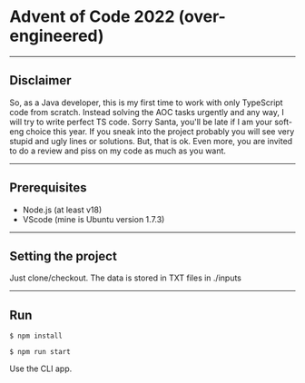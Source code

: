 # Advent of Code 2022 (over-engineered)
---
## Disclaimer
So, as a Java developer, this is my first time to work with only TypeScript code from scratch. Instead solving the AOC tasks urgently and any way, I will try to write perfect TS code. Sorry Santa, you'll be late if I am your soft-eng choice this year.
If you sneak into the project probably you will see very stupid and ugly lines or solutions. But, that is ok. Even more, you are invited to do a review and piss on my code as much as you want.

---
## Prerequisites
- Node.js (at least v18)
- VScode (mine is Ubuntu version 1.7.3)

---
## Setting the project
Just clone/checkout.
The data is stored in TXT files in ./inputs

---
## Run
`$ npm install`

`$ npm run start`

Use the CLI app.



